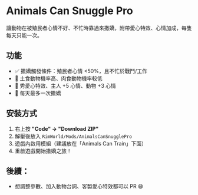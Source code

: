 # Animals Can Snuggle Pro

讓動物在被殖民者心情不好、不忙時靠過來撒嬌，附帶愛心特效、心情加成，每隻每天只能一次。

## 功能

- ✅ 撒嬌觸發條件：殖民者心情 <50%，且不忙於戰鬥/工作
- 🐾 土食動物機率高、肉食動物機率較低
- 💖 秀愛心特效、主人 +5 心情、動物 +3 心情
- 📅 每天最多一次撒嬌

## 安裝方式

1. 右上按 **"Code" → "Download ZIP"**
2. 解壓後放入 `RimWorld/Mods/AnimalsCanSnugglePro`
3. 遊戲內啟用模組（建議放在「Animals Can Train」下面）
4. 重啟遊戲開始撒嬌之旅！

## 後續：  
- 想調整參數、加入動物台詞、客製愛心特效都可以 PR 😄

